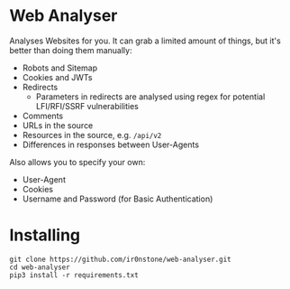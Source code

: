# Web Analyser
Analyses Websites for you. It can grab a limited amount of things, but it's better than doing them manually:

* Robots and Sitemap
* Cookies and JWTs
* Redirects
    * Parameters in redirects are analysed using regex for potential LFI/RFI/SSRF vulnerabilities
* Comments
* URLs in the source
* Resources in the source, e.g. `/api/v2`
* Differences in responses between User-Agents

Also allows you to specify your own:
* User-Agent
* Cookies
* Username and Password (for Basic Authentication)

# Installing
```
git clone https://github.com/ir0nstone/web-analyser.git
cd web-analyser
pip3 install -r requirements.txt
```